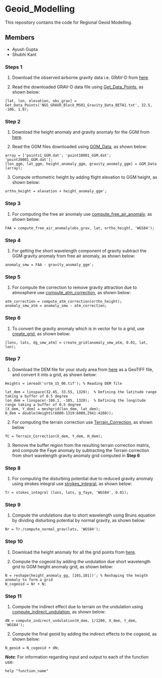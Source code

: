 # Geoid_Modelling

This repository contains the code for Regional Geoid Modelling.

## Members
- Ayush Gupta
- Shubhi Kant

### Steps 1

1. Download the observed airborne gravity data i.e. GRAV-D from [here](https://geodesy.noaa.gov/GRAV-D/data_products.shtml).

2. Read the downloaded GRAV-D data file using [Get_Data_Points](./Get_Data_Points.m), as shown below:
```
[lat, lon, elevation, obs_grav] = Get_Data_Points('NGS_GRAVD_Block_MS01_Gravity_Data_BETA1.txt', 32.5, -106, 1.0);
```

### Step 2

1. Download the height anomaly and gravity anomaly for the GGM from [here](http://icgem.gfz-potsdam.de/calcgrid).

2. Read the GGM files downloaded using [GGM_Data](./GGM_Data.m), as shown below:
```
array = ['points1_GGM.dat'; 'point10001_GGM.dat'; 'point20001_GGM.dat'];
[lon_ggm, lat_ggm, height_anomaly_ggm, gravity_anomaly_ggm] = GGM_Data (array);
```

3. Compute orthometric height by adding flight elevation to GGM height, as shown below:
```
ortho_height = elevation + height_anomaly_ggm';
```

### Step 3

1. For computing the free air anomaly use [compute_free_air_anomaly](./compute_free_air_anomaly.m), as shown below:
```
FAA = compute_free_air_anomaly(obs_grav, lat, ortho_height, 'WGS84'); 
```

### Step 4

1. For getting the short wavelength component of gravity subtract the GGM gravity anomaly from free air anomaly, as shown below:
```
anomaly_smw = FAA - gravity_anomaly_ggm';
```

### Step 5

1. For compute the correction to remove gravity attraction due to atmosphere use [compute_atm_correction](./compute_atm_correction.m), as shown below:

```
atm_correction = compute_atm_correction(ortho_height);
anomaly_smw_atm = anomaly_smw - atm_correction;
```

### Step 6

1. To convert the gravity anomaly which is in vector for to a grid, use [create_grid](./create_grid.m), as shown below:

```
[lons, lats, dg_smw_atm] = create_grid(anomaly_smw_atm, 0.01, lat, lon);
```
### Step 7

1. Download the DEM file for your study area from [here](http://srtm.csi.cgiar.org/srtmdata/) as a GeoTIFF file, and convert it into a grid, as shown below:

```
Heights = imread('srtm_15_06.tif'); % Reading DEM file

lat_dem = linspace(32.45, 33.55, 1320);  % Defining the latitude range taking a buffer of 0.5 degree
lon_dem = linspace(-106.1, -105, 1320);  % Defining the longitude range taking a buffer of 0.5 degree
[X_dem, Y_dem] = meshgrid(lon_dem, lat_dem);
H_dem = double(Heights(6000-1319:6000,2941:4260)); 
```

2. For computing the terrain correction use [Terrain_Correction](./Terrain_Correction.m), as shown below

```
TC = Terrain_Correction(X_dem, Y_dem, H_dem);
```
3. Remove the buffer region from the resulting terrain correction matrix, and compute the Faye anomaly by subtracting the Terrain correction from short wavelength gravity anomaly grid computed in **Step 6**

### Step 8

1. For computing the disturbing potential due to reduced gravity anomaly using strokes integral use [strokes_integral](./stokes_integral.m), as shown below:

```
Tr = stokes_integral (lons, lats, g_faye, 'WGS84', 0.01);

```

### Step 9

1. Compute the undulations due to short wavelength using Bruns equation by dividing disturbing potential by normal gravity, as shown below:

```
Nr = Tr./compute_normal_grav(lats, 'WGS84');
```

### Step 10

1. Download the height anomaly for all the grid points from [here](http://icgem.gfz-potsdam.de/calcgrid).

2. Compute the cogeoid by adding the undulation due short wavelength grid to GGM height anomaly grid, as shown below:

```
N = reshape(height_anomaly_gg, [101,101])'; % Reshaping the heigth anomaly to form a grid
N_cogeoid = Nr + N;
```


### Step 11

1. Compute the indirect effect due to terrain on the undulation using [compute_indirect_undulation](./compute_indirect_undulation.m), as shown below:

```
dN = compute_indirect_undulation(H_dem, 1/1200, X_dem, Y_dem, 'WGS84');
```

2. Compute the final geoid by adding the indirect effects to the cogeoid, as shown below:
```
N_geoid = N_cogeoid + dN;
```

***Note***: For information regarding input and output to each of the function use:
```
help "function_name"
```
